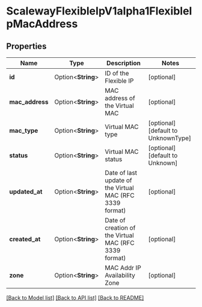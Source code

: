 # ScalewayFlexibleIpV1alpha1FlexibleIpMacAddress

## Properties

Name | Type | Description | Notes
------------ | ------------- | ------------- | -------------
**id** | Option<**String**> | ID of the Flexible IP | [optional]
**mac_address** | Option<**String**> | MAC address of the Virtual MAC | [optional]
**mac_type** | Option<**String**> | Virtual MAC type | [optional][default to UnknownType]
**status** | Option<**String**> | Virtual MAC status | [optional][default to Unknown]
**updated_at** | Option<**String**> | Date of last update of the Virtual MAC (RFC 3339 format) | [optional]
**created_at** | Option<**String**> | Date of creation of the Virtual MAC (RFC 3339 format) | [optional]
**zone** | Option<**String**> | MAC Addr IP Availability Zone | [optional]

[[Back to Model list]](../README.md#documentation-for-models) [[Back to API list]](../README.md#documentation-for-api-endpoints) [[Back to README]](../README.md)


